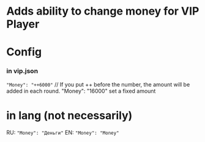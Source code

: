 # Adds ability to change money for VIP Player

# Config

### in vip.json
`"Money": "++6000"` // If you put ++ before the number, the amount will be added in each round. "Money": "16000" set a fixed amount

# in lang (not necessarily)

RU: `"Money": "Деньги"`
EN: `"Money": "Money"`